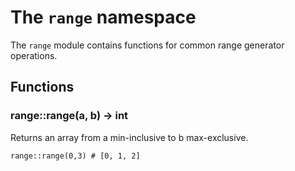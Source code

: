 # The `range` namespace

The `range` module contains functions for common range generator operations.

## Functions

### range::range(a, b) -> int

Returns an array from a min-inclusive to b max-exclusive.

```tremor
range::range(0,3) # [0, 1, 2]
```
